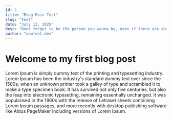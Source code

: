 ```yaml
---
id: 1
title: "Blog Post Test"
slug: "test"
date: "July 12, 2025"
desc: "Dont forget to be the person you wanna be, even if there are some constraints, deal with it and give your better each day. STEP BY STEP"
author: "nowfeel.dev"
--- 
```


# Welcome to my first blog post

Lorem Ipsum is simply dummy text of the printing and typesetting industry. 
Lorem Ipsum has been the industry's standard dummy text ever since the 1500s, when an unknown printer took a galley of type and scrambled it to make a type specimen book. 
It has survived not only five centuries, but also the leap into electronic typesetting, remaining essentially unchanged. 
It was popularised in the 1960s with the release of Letraset sheets containing Lorem Ipsum passages, and more recently with desktop publishing software like Aldus PageMaker including versions of Lorem Ipsum.


